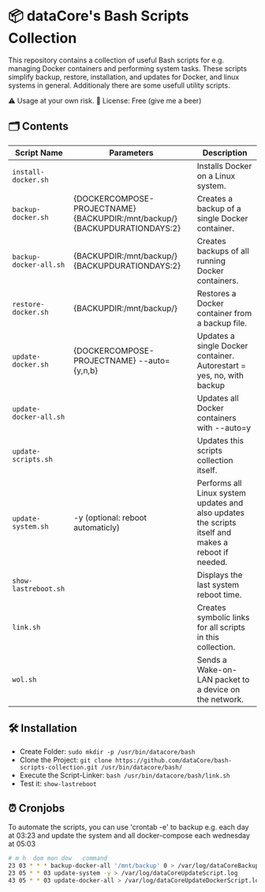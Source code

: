 # 📦 dataCore's Bash Scripts Collection

This repository contains a collection of useful Bash scripts for e.g. managing Docker containers and performing system tasks. These scripts simplify backup, restore, installation, and updates for Docker, and linux systems in general. Additionaly there are some usefull utility scripts.

⚠️ Usage at your own risk.
📝 License: Free (give me a beer)


## 🗂️ Contents

| Script Name            | Parameters                                                                   | Description                                                                                         |
|------------------------|------------------------------------------------------------------------------|-----------------------------------------------------------------------------------------------------|
| `install-docker.sh`    |                                                                              | Installs Docker on a Linux system.                                                                  |
| `backup-docker.sh`     | {DOCKERCOMPOSE-PROJECTNAME} {BACKUPDIR:/mnt/backup/} {BACKUPDURATIONDAYS:2}  | Creates a backup of a single Docker container.                                                      |
| `backup-docker-all.sh` | {BACKUPDIR:/mnt/backup/} {BACKUPDURATIONDAYS:2}                              | Creates backups of all running Docker containers.                                                   |
| `restore-docker.sh`    | {BACKUPDIR:/mnt/backup/}                                                     | Restores a Docker container from a backup file.                                                     |
| `update-docker.sh`     | {DOCKERCOMPOSE-PROJECTNAME} --auto={y,n,b}                                   | Updates a single Docker container. Autorestart = yes, no, with backup                               |
| `update-docker-all.sh` |                                                                              | Updates all Docker containers with --auto=y                                                         |
| `update-scripts.sh`    |                                                                              | Updates this scripts collection itself.                                                             |
| `update-system.sh`     | -y (optional: reboot automaticly)                                            | Performs all Linux system updates and also updates the scripts itself and makes a reboot if needed. |
| `show-lastreboot.sh`   |                                                                              | Displays the last system reboot time.                                                               |
| `link.sh`              |                                                                              | Creates symbolic links for all scripts in this collection.                                          |
| `wol.sh`               |                                                                              | Sends a Wake-on-LAN packet to a device on the network.                                              |

## 🛠️ Installation

- Create Folder: `sudo mkdir -p /usr/bin/datacore/bash`
- Clone the Project: `git clone https://github.com/dataCore/bash-scripts-collection.git /usr/bin/datacore/bash/`
- Execute the Script-Linker: `bash /usr/bin/datacore/bash/link.sh`
- Test it:  `show-lastreboot`

## ⏰ Cronjobs

To automate the scripts, you can use 'crontab -e' to backup e.g. each day at 03:23 and update the system and all docker-compose each wednesday at 05:03

```bash
# m h  dom mon dow   command
23 03 * * * backup-docker-all '/mnt/backup' 0 > /var/log/dataCoreBackupScript.log
23 05 * * 03 update-system -y > /var/log/dataCoreUpdateScript.log
43 05 * * 03 update-docker-all > /var/log/dataCoreUpdateDockerScript.log
```

